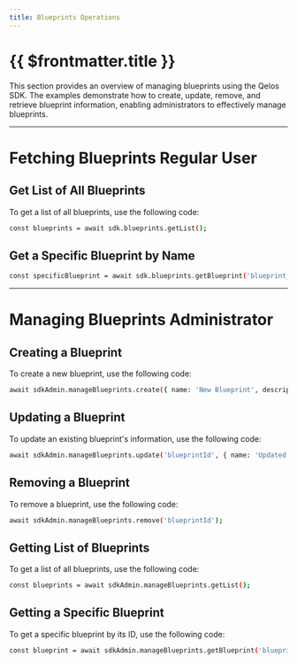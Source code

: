 ```yaml
---
title: Blueprints Operations
---
```


# {{ $frontmatter.title }}

This section provides an overview of managing blueprints using the Qelos SDK. The examples demonstrate how to create, update, remove, and retrieve blueprint information, enabling administrators to effectively manage blueprints.

---

# Fetching Blueprints Regular User

## Get List of All Blueprints

To get a list of all blueprints, use the following code:

```bash
const blueprints = await sdk.blueprints.getList();
```

## Get a Specific Blueprint by Name

```bash
const specificBlueprint = await sdk.blueprints.getBlueprint('blueprint_name');
```

---

# Managing Blueprints Administrator

## Creating a Blueprint

To create a new blueprint, use the following code:

```bash
await sdkAdmin.manageBlueprints.create({ name: 'New Blueprint', description: 'Description of the blueprint' });
```

## Updating a Blueprint

To update an existing blueprint's information, use the following code:

```bash
await sdkAdmin.manageBlueprints.update('blueprintId', { name: 'Updated Name' });
```

## Removing a Blueprint

To remove a blueprint, use the following code:

```bash
await sdkAdmin.manageBlueprints.remove('blueprintId');
```

## Getting List of Blueprints

To get a list of all blueprints, use the following code:

```bash
const blueprints = await sdkAdmin.manageBlueprints.getList();
```

## Getting a Specific Blueprint

To get a specific blueprint by its ID, use the following code:

```bash
const blueprint = await sdkAdmin.manageBlueprints.getBlueprint('blueprintId');
```
